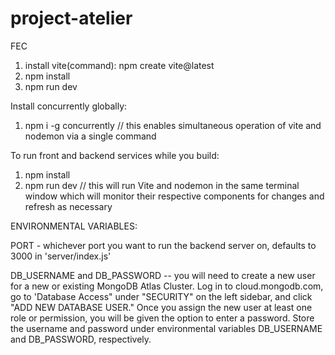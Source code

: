 # project-atelier
FEC

1. install vite(command): npm create vite@latest
2. npm install
3. npm run dev

Install concurrently globally:
1. npm i -g concurrently
// this enables simultaneous operation of vite and nodemon via a single command

To run front and backend services while you build:
1. npm install
2. npm run dev
// this will run Vite and nodemon in the same terminal window which will monitor their respective components for changes and refresh as necessary

ENVIRONMENTAL VARIABLES:

PORT - whichever port you want to run the backend server on, defaults to 3000 in 'server/index.js'

DB_USERNAME and DB_PASSWORD -- you will need to create a new user for a new or existing MongoDB Atlas Cluster. Log in to cloud.mongodb.com, go to 'Database Access" under "SECURITY" on the left sidebar, and click "ADD NEW DATABASE USER." Once you assign the new user at least one role or permission, you will be given the option to enter a password. Store the username and password under environmental variables DB_USERNAME and DB_PASSWORD, respectively.


